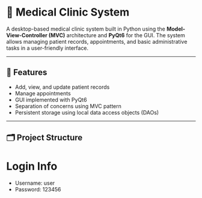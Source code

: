 # 🏥 Medical Clinic System

A desktop-based medical clinic system built in Python using the **Model-View-Controller (MVC)** architecture and **PyQt6** for the GUI. The system allows managing patient records, appointments, and basic administrative tasks in a user-friendly interface.

---

## 📌 Features

- Add, view, and update patient records
- Manage appointments
- GUI implemented with PyQt6
- Separation of concerns using MVC pattern
- Persistent storage using local data access objects (DAOs)

---

## 🗂️ Project Structure

# Login Info
- Username: user
- Password: 123456
